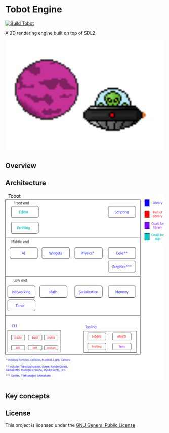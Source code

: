 # Tobot Engine

[![Build Tobot](https://github.com/jksevend/tobot-engine/actions/workflows/build.yaml/badge.svg)](https://github.com/jksevend/tobot-engine/actions/workflows/build.yaml)

A 2D rendering engine built on top of SDL2.

![Tobot inspitarational picture](./assets/inspirational_picture.png)

## Overview

## Architecture

![Tobot Architecture](./assets/tobot_architecture.drawio.png)

## Key concepts

## License

This project is licensed under the [GNU General Public License](LICENSE)
